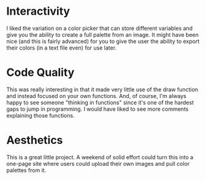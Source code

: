 # Interactivity
I liked the variation on a color picker that can store different variables and give you the ability to create a full palette from an image. It might have been nice (and this is fairly advanced) for you to give the user the ability to export their colors (in a text file even) for use later.

# Code Quality
This was really interesting in that it made very little use of the draw function and instead focused on your own functions. And, of course, I'm always happy to see someone "thinking in functions" since it's one of the hardest gaps to jump in programming. I would have liked to see more comments explaining those functions.

# Aesthetics
This is a great little project. A weekend of solid effort could turn this into a one-page site where users could upload their own images and pull color palettes from it.
